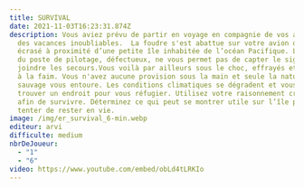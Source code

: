 ```yaml
---
title: SURVIVAL
date: 2021-11-03T16:23:31.874Z
description: Vous aviez prévu de partir en voyage en compagnie de vos amis pour
  des vacances inoubliables.  La foudre s'est abattue sur votre avion qui s'est
  écrasé à proximité d’une petite île inhabitée de l’océan Pacifique. L'émetteur
  du poste de pilotage, défectueux, ne vous permet pas de capter le signal pour
  joindre les secours.Vous voilà par ailleurs sous le choc, effrayés et en proie
  à la faim. Vous n'avez aucune provision sous la main et seule la nature
  sauvage vous entoure. Les conditions climatiques se dégradent et vous devez
  trouver un endroit pour vous réfugier. Utilisez votre raisonnement critique
  afin de survivre. Déterminez ce qui peut se montrer utile sur l’île pour
  tenter de rester en vie.
image: /img/er_survival_6-min.webp
editeur: arvi
difficulte: medium
nbrDeJoueur:
  - "1"
  - "6"
video: https://www.youtube.com/embed/obLd4tLRKIo
---
```


